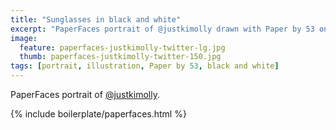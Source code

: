 ```yaml
---
title: "Sunglasses in black and white"
excerpt: "PaperFaces portrait of @justkimolly drawn with Paper by 53 on an iPad."
image: 
  feature: paperfaces-justkimolly-twitter-lg.jpg
  thumb: paperfaces-justkimolly-twitter-150.jpg
tags: [portrait, illustration, Paper by 53, black and white]
---
```


PaperFaces portrait of [@justkimolly](http://twitter.com/justkimolly).

{% include boilerplate/paperfaces.html %}